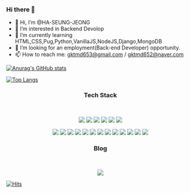 ### Hi there 👋


- 👋 Hi, I’m @HA-SEUNG-JEONG
- 👀 I’m interested in Backend Devolop
- 🌱 I’m currently learning HTML,CSS,Pug,Python,VanillaJS,NodeJS,Django,MongoDB
- 👯 I’m looking for an employment(Back-end Developer) opportunity.
- 📫 How to reach me: gktmd653@gmail.com / gktmd652@naver.com

[![Anurag's GitHub stats](https://github-readme-stats.vercel.app/api?username=HA-SEUNG-JEONG)](https://github.com/anuraghazra/github-readme-stats)

[![Top Langs](https://github-readme-stats.vercel.app/api/top-langs/?username=HA-SEUNG-JEONG&layout=compact)](https://github.com/anuraghazra/github-readme-stats)



<h3 align="center"><b>Tech Stack</b></h3>
</br>
<p align="center">
<img src="https://img.shields.io/badge/HTML5-E34F26?style=flat-square&logo=HTML5&logoColor=white"/></a> 
<img src="https://img.shields.io/badge/CSS3-1572B6?style=flat-square&logo=CSS3&logoColor=white"/></a> 
<img src="https://img.shields.io/badge/JavaScript-F7DF1E?style=flat-square&logo=JavaScript&logoColor=white"/></a>
<img src="https://img.shields.io/badge/Node.JS-339933?style=flat-square&logo=Node.JS&logoColor=white"/></a>
<img src="https://img.shields.io/badge/python-3776AB?style=flat-square&logo=python&logoColor=white"/></a>
<img src="https://img.shields.io/badge/Django-092E20?style=flat-square&logo=Django&logoColor=white"/></a>
<p align="center">
<img src="https://img.shields.io/badge/MongoDB-47A248?style=flat-square&logo=MongoDB&logoColor=white"/></a>
<img src="https://img.shields.io/badge/Express-000000?style=flat-square&logo=Express&logoColor=white"/></a>
<img src="https://img.shields.io/badge/Pug-A86454?style=flat-square&logo=Pug&logoColor=white"/></a>
<img src="https://img.shields.io/badge/Sass-CC6699?style=flat-square&logo=Sass&logoColor=white"/></a>
<img src="https://img.shields.io/badge/Flask-000000?style=flat-square&logo=Flask&logoColor=white"/></a>
<img src="https://img.shields.io/badge/Socket.io-010101?style=flat-square&logo=Socket.io&logoColor=white"/></a>
<img src="https://img.shields.io/badge/WebAssembly-654FF0?style=flat-square&logo=WebAssembly&logoColor=white"/></a>
<img src="https://img.shields.io/badge/WebRTC-333333?style=flat-square&logo=WebRTC&logoColor=white"/></a>
<img src="https://img.shields.io/badge/Heroku-430098?style=flat-square&logo=Heroku&logoColor=white"/></a>
<img src="https://img.shields.io/badge/Nodemon-76D04B?style=flat-square&logo=Nodemon&logoColor=white"/></a>
<img src="https://img.shields.io/badge/Babel-F9DC3E?style=flat-square&logo=Babel&logoColor=white"/></a>
<img src="https://img.shields.io/badge/Tailwind CSS-06B6D4?style=flat-square&logo=Tailwind CSS&logoColor=white"/></a>
<img src="https://img.shields.io/badge/Amazon AWS-232F3E?style=flat-square&logo=Amazon AWS&logoColor=white"/></a>



<h3 align="center"><b>Blog</b></h3>
</br>
<p align="center">
<a align="center" href="https://velog.io/@gktmd652" target="_blank"><img src="https://img.shields.io/badge/Velog-20c997?style=flat-square&logo=Vimeo&logoColor=white"/></a>


[![Hits](https://hits.seeyoufarm.com/api/count/incr/badge.svg?url=https%3A%2F%2Fgithub.com%2FHA-SEUNG-JEONG&count_bg=%23B6B621&title_bg=%23724141&icon=&icon_color=%23E7E7E7&title=hits&edge_flat=false)](https://hits.seeyoufarm.com)
